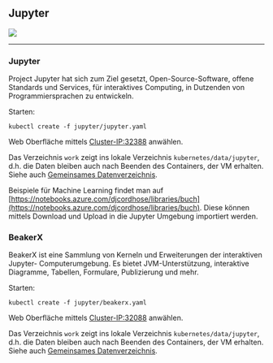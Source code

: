 Jupyter
-------

![](https://jupyter.org/assets/main-logo.svg)

- - -

### Jupyter

Project Jupyter hat sich zum Ziel gesetzt, Open-Source-Software, offene Standards und Services, für interaktives Computing, in Dutzenden von Programmiersprachen zu entwickeln.

Starten:

	kubectl create -f jupyter/jupyter.yaml
	
Web Oberfläche mittels [Cluster-IP:32388](http://192.168.137.100:32388) anwählen.

Das Verzeichnis `work` zeigt ins lokale Verzeichnis `kubernetes/data/jupyter`, d.h. die Daten bleiben auch nach Beenden des Containers, der VM erhalten. Siehe auch [Gemeinsames Datenverzeichnis](../data/).

Beispiele für Machine Learning findet man auf [https://notebooks.azure.com/djcordhose/libraries/buch](https://notebooks.azure.com/djcordhose/libraries/buch). Diese können mittels Download und Upload in die Jupyter Umgebung importiert werden.

### BeakerX

BeakerX ist eine Sammlung von Kerneln und Erweiterungen der interaktiven Jupyter- Computerumgebung. Es bietet JVM-Unterstützung, interaktive Diagramme, Tabellen, Formulare, Publizierung und mehr. 

Starten:

	kubectl create -f jupyter/beakerx.yaml
	
Web Oberfläche mittels [Cluster-IP:32088](http://192.168.137.100:32088) anwählen.

Das Verzeichnis `work` zeigt ins lokale Verzeichnis `kubernetes/data/jupyter`, d.h. die Daten bleiben auch nach Beenden des Containers, der VM erhalten. Siehe auch [Gemeinsames Datenverzeichnis](../data/).